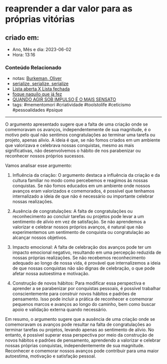 # reaprender a dar valor para as próprias vitórias

## criado em: 
-  Ano, Mês e dia: 2023-06-02
- Hora: 13:16

### Conteúdo Relacionado
- notas: [Burkeman, Oliver](Burkeman,%20Oliver)
- [serialize, serialize, serialize](serialize,%20serialize,%20serialize.md)
- [Lista aberta X Lista fechada](Lista%20aberta%20X%20Lista%20fechada.md)
- [foque naquilo que já fez](foque%20naquilo%20que%20já%20fez.md)
- [QUANDO AGIR SOB IMPULSO É O MAIS SENSATO](QUANDO%20AGIR%20SOB%20IMPULSO%20É%20O%20MAIS%20SENSATO.md)
- tags: #mementomori #criatividade #toolstolife #ceticismo #pessoalidades  #psique 
---

O argumento apresentado sugere que a falta de uma criação onde se comemoravam os avanços, independentemente de sua magnitude, é o motivo pelo qual não sentimos congratulações ao terminar uma tarefa ou projeto, apenas alívio. A ideia é que, se não fomos criados em um ambiente que valorizava e celebrava nossas conquistas, mesmo as mais significativas, não desenvolvemos o hábito de nos parabenizar ou reconhecer nossos próprios sucessos.

Vamos analisar esse argumento:

1. Influência da criação:
O argumento destaca a influência da criação e da cultura familiar no modo como percebemos e reagimos às nossas conquistas. Se não fomos educados em um ambiente onde nossos avanços eram valorizados e comemorados, é possível que tenhamos internalizado a ideia de que não é necessário ou importante celebrar nossas realizações.

2. Ausência de congratulações:
A falta de congratulações ou reconhecimento ao concluir tarefas ou projetos pode levar a um sentimento de alívio em vez de satisfação. Se não aprendemos a valorizar e celebrar nossos próprios avanços, é natural que não experimentemos um sentimento de conquista ou congratulação ao alcançar nossos objetivos.

3. Impacto emocional:
A falta de celebração dos avanços pode ter um impacto emocional negativo, resultando em uma percepção reduzida de nossas próprias realizações. Se não recebemos reconhecimento adequado ao longo de nossa vida, é provável que internalizemos a ideia de que nossas conquistas não são dignas de celebração, o que pode afetar nossa autoestima e motivação.

4. Construção de novos hábitos:
Para modificar essa perspectiva e aprender a se parabenizar por conquistas pessoais, é possível trabalhar conscientemente para construir novos hábitos e padrões de pensamento. Isso pode incluir a prática de reconhecer e comemorar pequenos marcos e avanços ao longo do caminho, bem como buscar apoio e validação externa quando necessário.

Em resumo, o argumento sugere que a ausência de uma criação onde se comemoravam os avanços pode resultar na falta de congratulações ao terminar tarefas ou projetos, levando apenas ao sentimento de alívio. No entanto, é possível superar essa perspectiva por meio da construção de novos hábitos e padrões de pensamento, aprendendo a valorizar e celebrar nossas próprias conquistas, independentemente de sua magnitude. Reconhecer e comemorar nossos avanços pode contribuir para uma maior autoestima, motivação e satisfação pessoal.